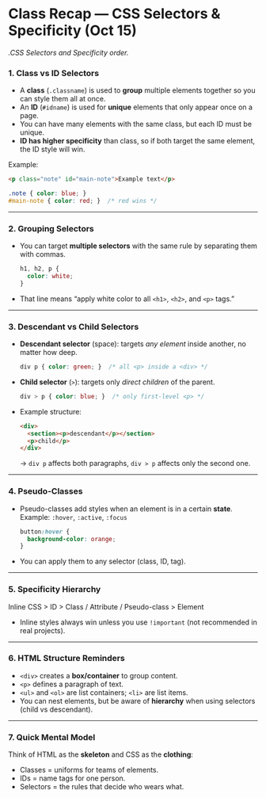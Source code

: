 # Class Recap — CSS Selectors & Specificity (Oct 15)
_.CSS Selectors and Specificity order._
### 1. Class vs ID Selectors
- A **class** (`.classname`) is used to **group** multiple elements together so you can style them all at once.  
- An **ID** (`#idname`) is used for **unique** elements that only appear once on a page.  
- You can have many elements with the same class, but each ID must be unique.  
- **ID has higher specificity** than class, so if both target the same element, the ID style will win.

Example:
```html
<p class="note" id="main-note">Example text</p>
```
```css
.note { color: blue; }
#main-note { color: red; }  /* red wins */
```

---

### 2. Grouping Selectors
- You can target **multiple selectors** with the same rule by separating them with commas.  
  ```css
  h1, h2, p {
    color: white;
  }
  ```
- That line means “apply white color to all `<h1>`, `<h2>`, and `<p>` tags.”

---

### 3. Descendant vs Child Selectors
- **Descendant selector** (space): targets *any element* inside another, no matter how deep.  
  ```css
  div p { color: green; }  /* all <p> inside a <div> */
  ```
- **Child selector** (`>`): targets only *direct children* of the parent.  
  ```css
  div > p { color: blue; }  /* only first-level <p> */
  ```
- Example structure:
  ```html
  <div>
    <section><p>descendant</p></section>
    <p>child</p>
  </div>
  ```
  → `div p` affects both paragraphs, `div > p` affects only the second one.

---

### 4. Pseudo-Classes
- Pseudo-classes add styles when an element is in a certain **state**.  
  Example: `:hover`, `:active`, `:focus`
  ```css
  button:hover {
    background-color: orange;
  }
  ```
- You can apply them to any selector (class, ID, tag).

---

### 5. Specificity Hierarchy
Inline CSS  >  ID  >  Class / Attribute / Pseudo-class  >  Element  
- Inline styles always win unless you use `!important` (not recommended in real projects).

---

### 6. HTML Structure Reminders
- `<div>` creates a **box/container** to group content.  
- `<p>` defines a paragraph of text.  
- `<ul>` and `<ol>` are list containers; `<li>` are list items.  
- You can nest elements, but be aware of **hierarchy** when using selectors (child vs descendant).

---

### 7. Quick Mental Model
Think of HTML as the **skeleton** and CSS as the **clothing**:
- Classes = uniforms for teams of elements.  
- IDs = name tags for one person.  
- Selectors = the rules that decide who wears what.  

